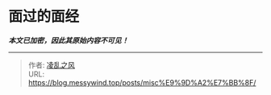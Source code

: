 # 面过的面经

_**本文已加密，因此其原始内容不可见！**_

---

> 作者: [凌乱之风](https://github.com/messywind)  
> URL: https://blog.messywind.top/posts/misc%E9%9D%A2%E7%BB%8F/  

